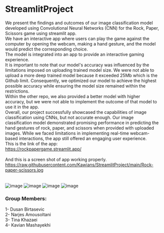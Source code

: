 # StreamlitProject
We present the findings and outcomes of our image classification model developed using Convolutional Neural Networks (CNN) for the Rock, Paper, Scissors game using streamlit app.<br>
We have an interactive app where users can play the game against the computer by opening the webcam, making a hand gesture, and the model would predict the corresponding choice.<br>
The model is integrated into an app to provide an interactive gaming experience.<br>
It is important to note that our model's accuracy was influenced by the limitations imposed on uploading trained model size. We were not able to upload a more deep trained model because it exceeded 25Mb which is the Github limit. Consequently, we optimized our model to achieve the highest possible accuracy while ensuring the model size remained within the restrictions.<br>
Within the other repo, we also provided a better model with higher accuracy, but we were not able to implement the outcome of that model to use it in the app.<br>
Overall, our project successfully showcased the capabilities of image classification using CNNs, but not accurate enough.
Our image classification model demonstrated promising performance in predicting the hand gestures of rock, paper, and scissors when provided with uploaded images. While we faced limitations in implementing real-time webcam-based interactions, the app still offered an engaging user experience.<br>
This is the link of the app: <br>
https://rockpapergame.streamlit.app/ <br>
<br>
And this is a screen shot of app working properly.<br>
https://raw.githubusercontent.com/Kawians/StreamlitProject/main/Rock-paper-scissors.jpg <br>
<br>
<br>
![image](https://github.com/Kawians/StreamlitProject/assets/31896340/39716c0a-54df-4aaf-b580-6602c9b026b3)
![image](https://github.com/Kawians/StreamlitProject/assets/31896340/cec093bd-4022-4e7d-8fba-eacabbaffaa6)
![image](https://github.com/Kawians/StreamlitProject/assets/31896340/b97e0913-1fc4-45d8-9188-0703d93b9739)
![image](https://github.com/Kawians/StreamlitProject/assets/31896340/0af79742-56f1-45fa-ac57-d0ebaa9b51f4)





### Group Members:
1- Dusan Birtasevic <br>
2- Narjes Amousoltani <br>
3- Tina Khazaei <br>
4- Kavian Mashayekhi

